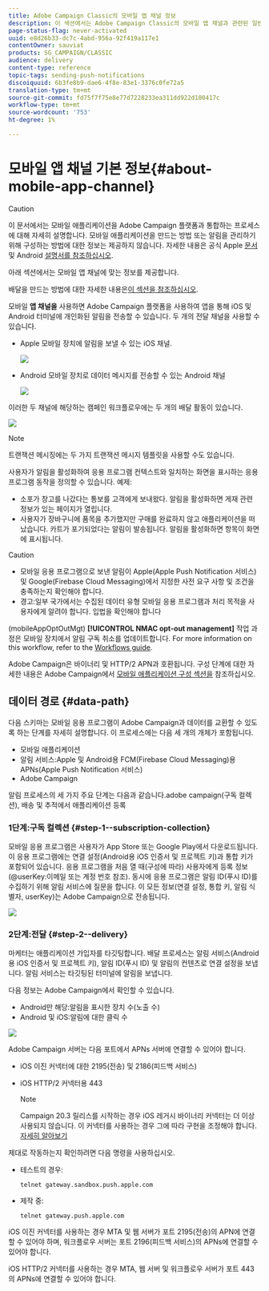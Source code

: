 ```yaml
---
title: Adobe Campaign Classic의 모바일 앱 채널 정보
description: 이 섹션에서는 Adobe Campaign Classic의 모바일 앱 채널과 관련된 일반 정보를 제공합니다.
page-status-flag: never-activated
uuid: e8d26b33-dc7c-4abd-956a-92f419a117e1
contentOwner: sauviat
products: SG_CAMPAIGN/CLASSIC
audience: delivery
content-type: reference
topic-tags: sending-push-notifications
discoiquuid: 6b3fe8b9-dae6-4f8e-83e1-3376c0fe72a5
translation-type: tm+mt
source-git-commit: fd75f7f75e8e77d7228233ea311dd922d100417c
workflow-type: tm+mt
source-wordcount: '753'
ht-degree: 1%

---
```



# 모바일 앱 채널 기본 정보{#about-mobile-app-channel}

>[!CAUTION]
>
>이 문서에서는 모바일 애플리케이션을 Adobe Campaign 플랫폼과 통합하는 프로세스에 대해 자세히 설명합니다. 모바일 애플리케이션을 만드는 방법 또는 알림을 관리하기 위해 구성하는 방법에 대한 정보는 제공하지 않습니다. 자세한 내용은 공식 Apple [문서](https://developer.apple.com/) 및 Android [설명서를 참조하십시오](https://developer.android.com/index.html).

아래 섹션에서는 모바일 앱 채널에 맞는 정보를 제공합니다.

배달을 만드는 방법에 대한 자세한 내용은[이 섹션을 참조하십시오](../../delivery/using/steps-about-delivery-creation-steps.md).

모바일 **앱 채널을** 사용하면 Adobe Campaign 플랫폼을 사용하여 앱을 통해 iOS 및 Android 터미널에 개인화된 알림을 전송할 수 있습니다. 두 개의 전달 채널을 사용할 수 있습니다.

* Apple 모바일 장치에 알림을 보낼 수 있는 iOS 채널.

   ![](assets/nmac_intro_2.png)

* Android 모바일 장치로 데이터 메시지를 전송할 수 있는 Android 채널

   ![](assets/nmac_intro_1.png)

이러한 두 채널에 해당하는 캠페인 워크플로우에는 두 개의 배달 활동이 있습니다.

![](assets/nmac_intro_3.png)

>[!NOTE]
>
>트랜잭션 메시징에는 두 가지 트랜잭션 메시지 템플릿을 사용할 수도 있습니다.

사용자가 알림을 활성화하여 응용 프로그램 컨텍스트와 일치하는 화면을 표시하는 응용 프로그램 동작을 정의할 수 있습니다. 예제:

* 소포가 창고를 나갔다는 통보를 고객에게 보내왔다. 알림을 활성화하면 게재 관련 정보가 있는 페이지가 열립니다.
* 사용자가 장바구니에 품목을 추가했지만 구매를 완료하지 않고 애플리케이션을 떠났습니다. 카트가 포기되었다는 알림이 발송됩니다. 알림을 활성화하면 항목이 화면에 표시됩니다.

>[!CAUTION]
>
>* 모바일 응용 프로그램으로 보낸 알림이 Apple(Apple Push Notification 서비스) 및 Google(Firebase Cloud Messaging)에서 지정한 사전 요구 사항 및 조건을 충족하는지 확인해야 합니다.
>* 경고:일부 국가에서는 수집된 데이터 유형 모바일 응용 프로그램과 처리 목적을 사용자에게 알려야 합니다. 입법을 확인해야 합니다


(mobileAppOptOutMgt) **[!UICONTROL NMAC opt-out management]** 작업 과정은 모바일 장치에서 알림 구독 취소를 업데이트합니다. For more information on this workflow, refer to the [Workflows guide](../../workflow/using/mobile-app-channel.md).

Adobe Campaign은 바이너리 및 HTTP/2 APN과 호환됩니다. 구성 단계에 대한 자세한 내용은 Adobe Campaign에서 [모바일 애플리케이션 구성 섹션을](../../delivery/using/configuring-the-mobile-application.md) 참조하십시오.

## 데이터 경로 {#data-path}

다음 스키마는 모바일 응용 프로그램이 Adobe Campaign과 데이터를 교환할 수 있도록 하는 단계를 자세히 설명합니다. 이 프로세스에는 다음 세 개의 개체가 포함됩니다.

* 모바일 애플리케이션
* 알림 서비스:Apple 및 Android용 FCM(Firebase Cloud Messaging)용 APNs(Apple Push Notification 서비스)
* Adobe Campaign

알림 프로세스의 세 가지 주요 단계는 다음과 같습니다.adobe campaign(구독 컬렉션), 배송 및 추적에서 애플리케이션 등록

### 1단계:구독 컬렉션 {#step-1--subscription-collection}

모바일 응용 프로그램은 사용자가 App Store 또는 Google Play에서 다운로드됩니다. 이 응용 프로그램에는 연결 설정(Android용 iOS 인증서 및 프로젝트 키)과 통합 키가 포함되어 있습니다. 응용 프로그램을 처음 열 때(구성에 따라) 사용자에게 등록 정보(@userKey:이메일 또는 계정 번호 참조). 동시에 응용 프로그램은 알림 ID(푸시 ID)를 수집하기 위해 알림 서비스에 질문을 합니다. 이 모든 정보(연결 설정, 통합 키, 알림 식별자, userKey)는 Adobe Campaign으로 전송됩니다.

![](assets/nmac_register_view.png)

### 2단계:전달 {#step-2--delivery}

마케터는 애플리케이션 가입자를 타깃팅합니다. 배달 프로세스는 알림 서비스(Android용 iOS 인증서 및 프로젝트 키), 알림 ID(푸시 ID) 및 알림의 컨텐츠로 연결 설정을 보냅니다. 알림 서비스는 타깃팅된 터미널에 알림을 보냅니다.

다음 정보는 Adobe Campaign에서 확인할 수 있습니다.

* Android만 해당:알림을 표시한 장치 수(노출 수)
* Android 및 iOS:알림에 대한 클릭 수

![](assets/nmac_delivery_view.png)

Adobe Campaign 서버는 다음 포트에서 APNs 서버에 연결할 수 있어야 합니다.

* iOS 이진 커넥터에 대한 2195(전송) 및 2186(피드백 서비스)
* iOS HTTP/2 커넥터용 443

   >[!NOTE]
   >
   > Campaign 20.3 릴리스를 시작하는 경우 iOS 레거시 바이너리 커넥터는 더 이상 사용되지 않습니다. 이 커넥터를 사용하는 경우 그에 따라 구현을 조정해야 합니다. [자세히 알아보기](https://helpx.adobe.com/campaign/kb/migrate-to-http2.html)

제대로 작동하는지 확인하려면 다음 명령을 사용하십시오.

* 테스트의 경우:

   ```
   telnet gateway.sandbox.push.apple.com
   ```

* 제작 중:

   ```
   telnet gateway.push.apple.com
   ```

iOS 이진 커넥터를 사용하는 경우 MTA 및 웹 서버가 포트 2195(전송)의 APN에 연결할 수 있어야 하며, 워크플로우 서버는 포트 2196(피드백 서비스)의 APNs에 연결할 수 있어야 합니다.

iOS HTTP/2 커넥터를 사용하는 경우 MTA, 웹 서버 및 워크플로우 서버가 포트 443의 APNs에 연결할 수 있어야 합니다.


